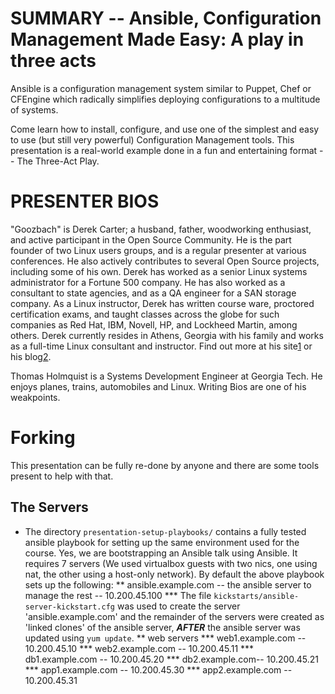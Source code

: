 SUMMARY -- Ansible, Configuration Management Made Easy: A play in three acts
=================================
Ansible is a configuration management system similar to Puppet, Chef or CFEngine which radically simplifies deploying configurations to a multitude of systems.

Come learn how to install, configure, and use one of the simplest and easy to use (but still very powerful) Configuration Management tools. 
This presentation is a real-world example done in a fun and entertaining format -- The Three-Act Play.

PRESENTER BIOS
===================================
"Goozbach" is Derek Carter; a husband, father, woodworking enthusiast, and active participant in the Open Source Community.
He is the part founder of two Linux users groups, and is a regular presenter at various conferences.
He also actively contributes to several Open Source projects, including some of his own.
Derek has worked as a senior Linux systems administrator for a Fortune 500 company.
He has also worked as a consultant to state agencies, and as a QA engineer for a SAN storage company.
As a Linux instructor, Derek has written course ware, proctored certification exams, and taught classes across the globe for such companies as Red Hat, IBM, Novell, HP, and Lockheed Martin, among others.
Derek currently resides in Athens, Georgia with his family and works as a full-time Linux consultant and instructor.
Find out more at his site[1] or his blog[2].
 
 [1]: http://goozbach.com/
 [2]: http://blog.friocorte.com/
 
 
Thomas Holmquist is a Systems Development Engineer at Georgia Tech. He enjoys planes, trains, automobiles and Linux. Writing Bios are one of his weakpoints.

Forking
=======
This presentation can be fully re-done by anyone and there are some tools present to help with that.

## The Servers
* The directory `presentation-setup-playbooks/` contains a fully tested ansible playbook for setting up the same environment used for the course.
  Yes, we are bootstrapping an Ansible talk using Ansible.
  It requires 7 servers (We used virtualbox guests with two nics, one using nat, the other using a host-only network).
  By default the above playbook sets up the following:
** ansible.example.com -- the ansible server to manage the rest -- 10.200.45.100
*** The file `kickstarts/ansible-server-kickstart.cfg` was used to create the server 'ansible.example.com' and the remainder of the servers were created as 'linked clones' of the ansible server, ***AFTER*** the ansible server was updated using `yum update`.
** web servers
*** web1.example.com -- 10.200.45.10
*** web2.example.com -- 10.200.45.11
*** db1.example.com -- 10.200.45.20
*** db2.example.com-- 10.200.45.21
*** app1.example.com -- 10.200.45.30
*** app2.example.com -- 10.200.45.31

